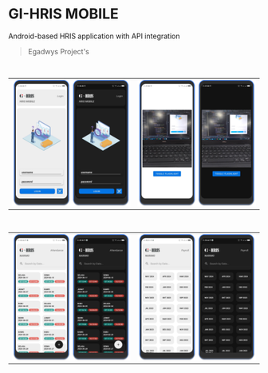 # GI-HRIS MOBILE
Android-based HRIS application with API integration
> Egadwys Project's

<br>
<table>
  <tbody>
    <tr>
      <td>
        <img src="https://raw.githubusercontent.com/Egadwys/GI-HRIS-MOBILE/master/preview/login_page.jpg" width="100%"/>
      </td>
      <td>
        <img src="https://raw.githubusercontent.com/Egadwys/GI-HRIS-MOBILE/master/preview/idcard_scanner.jpg" width="100%"/>
      </td>
    </tr>
  </tbody>
</table>
<br>
<table>
  <tbody>
    <tr>
      <td>
        <img src="https://raw.githubusercontent.com/Egadwys/GI-HRIS-MOBILE/master/preview/attendance.jpg" width="100%"/>
      </td>
      <td>
        <img src="https://raw.githubusercontent.com/Egadwys/GI-HRIS-MOBILE/master/preview/payroll.jpg" width="100%"/>
      </td>
    </tr>
  </tbody>
</table>
<br><br>
